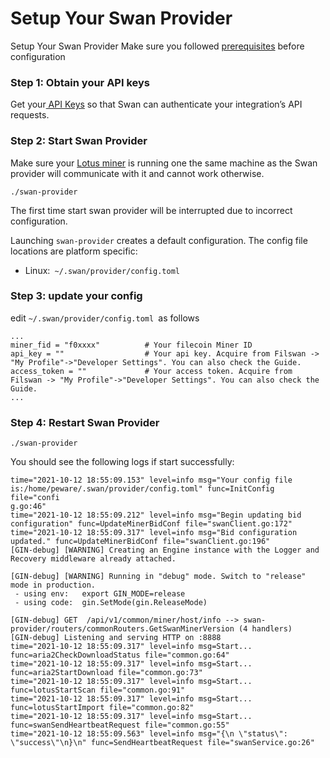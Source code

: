 # Setup Your Swan Provider

Setup Your Swan Provider Make sure you followed [prerequisites](../prerequisites/ "mention") before configuration

### Step 1: Obtain your API keys

Get your[ API Keys](../../getting-started/authentication/api-keys.md) so that Swan can authenticate your integration’s API requests.

### Step 2: Start Swan Provider

Make sure your [Lotus miner](https://docs.filecoin.io/mine/lotus/) is running one the same machine as the Swan provider will communicate with it and cannot work otherwise.

```
./swan-provider
```

The first time start swan provider will be interrupted due to incorrect configuration.

Launching `swan-provider` creates a default configuration. The config file locations are platform specific:

* Linux:` ~/.swan/provider/config.toml`

### Step 3: update your config

edit `~/.swan/provider/config.toml `as follows

```
...
miner_fid = "f0xxxx"          # Your filecoin Miner ID
api_key = ""                  # Your api key. Acquire from Filswan -> "My Profile"->"Developer Settings". You can also check the Guide.
access_token = ""             # Your access token. Acquire from Filswan -> "My Profile"->"Developer Settings". You can also check the Guide.
...
```

### Step 4: Restart Swan Provider

```
./swan-provider
```

You should see the following logs if start successfully:

```
time="2021-10-12 18:55:09.153" level=info msg="Your config file is:/home/peware/.swan/provider/config.toml" func=InitConfig file="confi
g.go:46"
time="2021-10-12 18:55:09.212" level=info msg="Begin updating bid configuration" func=UpdateMinerBidConf file="swanClient.go:172"
time="2021-10-12 18:55:09.317" level=info msg="Bid configuration updated." func=UpdateMinerBidConf file="swanClient.go:196"
[GIN-debug] [WARNING] Creating an Engine instance with the Logger and Recovery middleware already attached.

[GIN-debug] [WARNING] Running in "debug" mode. Switch to "release" mode in production.
 - using env:	export GIN_MODE=release
 - using code:	gin.SetMode(gin.ReleaseMode)

[GIN-debug] GET  /api/v1/common/miner/host/info --> swan-provider/routers/commonRouters.GetSwanMinerVersion (4 handlers)
[GIN-debug] Listening and serving HTTP on :8888
time="2021-10-12 18:55:09.317" level=info msg=Start... func=aria2CheckDownloadStatus file="common.go:64"
time="2021-10-12 18:55:09.317" level=info msg=Start... func=aria2StartDownload file="common.go:73"
time="2021-10-12 18:55:09.317" level=info msg=Start... func=lotusStartScan file="common.go:91"
time="2021-10-12 18:55:09.317" level=info msg=Start... func=lotusStartImport file="common.go:82"
time="2021-10-12 18:55:09.317" level=info msg=Start... func=swanSendHeartbeatRequest file="common.go:55"
time="2021-10-12 18:55:09.563" level=info msg="{\n \"status\": \"success\"\n}\n" func=SendHeartbeatRequest file="swanService.go:26"
```
